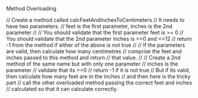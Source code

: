  Method Overloading
 
 // Create a method called calcFeetAndInchesToCentimeters
        // It needs to have two parameters.
        // feet is the first parameter, inches is the 2nd parameter
        //
        // You should validate that the first parameter feet is >= 0
        // You should validate that the 2nd parameter inches is >=0 and <=12
        // return -1 from the method if either of the above is not true
        //
        // If the parameters are valid, then calculate how many centimetres
        // comprise the feet and inches passed to this method and return
        // that value.
        //
        // Create a 2nd method of the same name but with only one parameter
        // inches is the parameter
        // validate that its >=0
        // return -1 if it is not true
        // But if its valid, then calculate how many feet are in the inches
        // and then here is the tricky part
        // call the other overloaded method passing the correct feet and inches
        // calculated so that it can calculate correctly.
